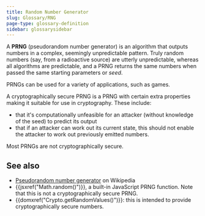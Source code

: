 ```yaml
---
title: Random Number Generator
slug: Glossary/RNG
page-type: glossary-definition
sidebar: glossarysidebar
---
```



A **PRNG** (pseudorandom number generator) is an algorithm that outputs numbers in a complex, seemingly unpredictable pattern. Truly random numbers (say, from a radioactive source) are utterly unpredictable, whereas all algorithms are predictable, and a PRNG returns the same numbers when passed the same starting parameters or _seed_.

PRNGs can be used for a variety of applications, such as games.

A cryptographically secure PRNG is a PRNG with certain extra properties making it suitable for use in cryptography. These include:

- that it's computationally unfeasible for an attacker (without knowledge of the seed) to predict its output
- that if an attacker can work out its current state, this should not enable the attacker to work out previously emitted numbers.

Most PRNGs are not cryptographically secure.

## See also

- [Pseudorandom number generator](https://en.wikipedia.org/wiki/Pseudorandom_number_generator) on Wikipedia
- {{jsxref("Math.random()")}}, a built-in JavaScript PRNG function. Note that this is not a cryptographically secure PRNG.
- {{domxref("Crypto.getRandomValues()")}}: this is intended to provide cryptographically secure numbers.
